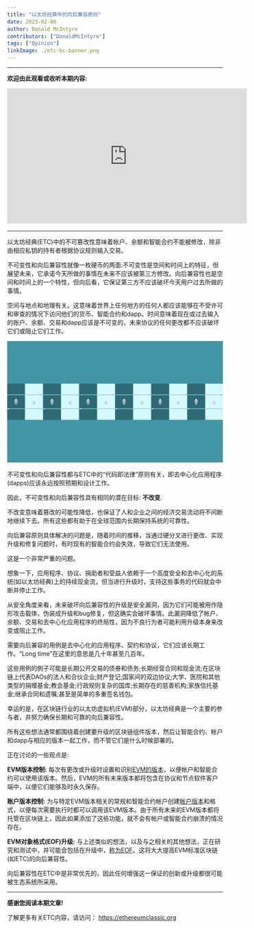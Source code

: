```yaml
---
title: "以太坊经典中的向后兼容原则"
date: 2023-02-08
author: Donald McIntyre
contributors: ["DonaldMcIntyre"]
tags: ["Opinion"]
linkImage: ./etc-bc-banner.png
---
```


---
**欢迎由此观看或收听本期内容:**

<iframe width="560" height="315" src="https://www.youtube.com/embed/3G0taRQRBYU" title="YouTube video player" frameborder="0" allow="accelerometer; autoplay; clipboard-write; encrypted-media; gyroscope; picture-in-picture; web-share" allowfullscreen></iframe>

---

以太坊经典(ETC)中的不可篡改性意味着帐户、余额和智能合约不能被修改，除非由相应私钥的持有者根据协议规则输入交易。

不可变性和向后兼容性就像一枚硬币的两面:不可变性是空间和时间上的特征，但展望未来，它承诺今天所做的事情在未来不应该被第三方修改。向后兼容性也是空间和时间上的一个特性，但向后看，它保证第三方不应该破坏今天用户过去所做的事情。

空间与地点和地理有关。这意味着世界上任何地方的任何人都应该能够在不受许可和审查的情况下访问他们的货币、智能合约和dapp。时间意味着现在或过去输入的账户、余额、交易和dapp应该是不可变的，未来协议的任何更改都不应该破坏它们或阻止它们工作。

![向后兼容](./etc-bc-banner.png)

不可变性和向后兼容性都与ETC中的“代码即法律”原则有关，即去中心化应用程序(dapps)应该永远按照预期和设计工作。

因此，不可变性和向后兼容性具有相同的潜在目标: **不改变**.

不改变意味着篡改的可能性降低，也保证了人和企业之间的经济交易流动将不间断地继续下去。所有这些都有助于在全球范围内长期保持系统的可靠性。

向后兼容原则具体解决的问题是，随着时间的推移，当通过硬分叉进行更改、实现升级和修复问题时，有时现有的智能合约会失效，导致它们无法使用。

这是一个非常严重的问题。

想象一下，应用程序、协议、捐助者和受益人依赖于一个高度安全和去中心化的系统(如以太坊经典)上的持续现金流，但当进行升级时，支持这些事务的代码就会中断并停止工作。

从安全角度来看，未来破坏向后兼容性的升级是安全漏洞，因为它们可能被用作隐形攻击载体，伪装成升级和bug修复，但这确实会破坏事情。此漏洞降低了帐户、余额、交易和去中心化应用程序的终局性，因为不良行为者可能利用升级本身来改变或阻止工作。

需要向后兼容的用例是去中心化的应用程序、契约和协议，它们应该长期工作。“Long time”在这里的意思是几十年甚至几百年。

这些用例的例子可能是长期公开交易的债券和债务;长期经营合同和现金流;在区块链上代表DAOs的法人和合伙企业;财产登记;国家间的双边协议;大学、医院和其他类型的捐赠基金;教会基金;行政规则复杂的国库;长期存在的慈善机构;家族信托基金;继承合同和遗嘱;甚至是简单的多重签名钱包。

幸运的是，在区块链行业的以太坊虚拟机(EVM)部分，以太坊经典是一个主要的参与者，并努力确保长期和可靠的向后兼容性。

所有这些想法通常都围绕着创建要升级的区块链组件版本，然后让智能合约、帐户和dapp与相应的版本一起工作，而不管它们是什么时候部署的。

正在讨论的一些观点是:

**EVM版本控制:** 每次有更改或升级时设置和识别[EVM的版本](https://ethereum-magicians.org/t/evm-instruction-set-versioning/2286)，以便帐户和智能合约可以使用该版本。然后，EVM的所有未来版本都将包含在协议和节点软件客户端中，以便它们能够及时永久保存。

**账户版本控制:** 为与特定EVM版本相关的常规和智能合约帐户创建[帐户版本](https://etherplan.com/2019/10/26/backward-compatibility-what-is-account-versioning-in-ethereum-classic/9440/)和格式，以便每次需要执行时都可以调用该EVM版本。由于所有未来的EVM版本都将托管在区块链上，因此如果添加了这些功能，就不会有帐户或智能合约崩溃的情况存在。

**EVM对象格式(EOF)升级:** 与上述类似的想法，以及与之相关的其他想法，正在研究和测试中，并可能会包括在升级中，[称为EOF](https://ethereumclassic.org/blog/2023-01-17-the-evm-object-format-eof-upgrade-explained)。这将大大提高EVM标准区块链(如ETC)的向后兼容性。

向后兼容性在ETC中是非常优先的，因此任何增强这一保证的创新或升级都很可能被生态系统所采用。

---

**感谢您阅读本期文章!**

了解更多有关ETC内容，请访问： https://ethereumclassic.org

